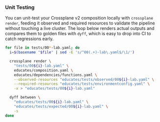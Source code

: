 ### Unit Testing

You can unit-test your Crossplane v2 composition locally with `crossplane render`, feeding it observed and required resources to validate the pipeline without touching a live cluster. The loop below renders actual outputs and compares them to golden files with `dyff`, which is easy to drop into CI to catch regressions early.

```sh
for file in tests/00*-lab.yaml; do
  i=$(basename "$file" | sed -E 's/^00(.+)-lab\.yaml$/\1/')

  crossplane render \
    "tests/00${i}-lab.yaml" \
    educates/composition.yaml \
    educates/dependencies/functions.yaml \
    --observed-resources "educates/tests/observed/00${i}-lab.yaml" \
    --required-resources "educates/tests/environmentconfig.yaml" \
    -x > "educates/tests/00${i}-lab.yaml"

  dyff between \
    "educates/tests/00${i}-lab.yaml" \
    "educates/tests/expected/00${i}-lab.yaml" \
    -s
done
```
